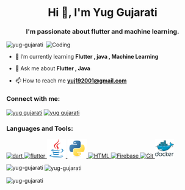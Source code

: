 <!--![MasterHead](https://img.freepik.com/free-vector/programming-code-icon-made-with-binary-code-coding-hacker-matrix-background-with-digits-1-0_127544-1141.jpg?w=1060)-->
<h1 align="center">Hi 👋, I'm Yug Gujarati</h1>
<h3 align="center">I'm passionate about flutter and machine learning.</h3>
<img align="right" alt="Coding" width="400" src="https://i.pinimg.com/originals/50/83/e0/5083e0a2a7dcaae07c142e8b87036a27.gif">

<p align="left"> <img src="https://komarev.com/ghpvc/?username=yug-gujarati&label=Profile%20views&color=0e75b6&style=flat" alt="yug-gujarati" /> </p>



- 🌱 I’m currently learning **Flutter , java , Machine Learning**

- 💬 Ask me about **Flutter , Java**

- 📫 How to reach me **yuj192001@gmail.com**

<h3 align="left">Connect with me:</h3>
<p align="left">
<a href="https://twitter.com/yug gujarati" target="blank"><img align="center" src="https://raw.githubusercontent.com/rahuldkjain/github-profile-readme-generator/master/src/images/icons/Social/twitter.svg" alt="yug gujarati" height="30" width="40" /></a>
<a href="https://linkedin.com/in/yug gujarati" target="blank"><img align="center" src="https://raw.githubusercontent.com/rahuldkjain/github-profile-readme-generator/master/src/images/icons/Social/linked-in-alt.svg" alt="yug gujarati" height="30" width="40" /></a>
</p>

<h3 align="left">Languages and Tools:</h3>
<p align="left"> <a href="https://dart.dev" target="_blank" rel="noreferrer"> 
<img src="https://www.vectorlogo.zone/logos/dartlang/dartlang-icon.svg" alt="dart" width="40" height="40"/> </a> 
<a href="https://flutter.dev" target="_blank" rel="noreferrer"> 
<img src="https://www.vectorlogo.zone/logos/flutterio/flutterio-icon.svg" alt="flutter" width="40" height="40"/> </a> <a href="https://www.java.com" target="_blank"rel="noreferrer"> 
<img src="https://raw.githubusercontent.com/devicons/devicon/master/icons/java/java-original.svg" alt="java" width="50" height="50"/> </a> 
<a href="https://www.python.org" target="_blank" rel="noreferrer"> 
<img src="https://raw.githubusercontent.com/devicons/devicon/master/icons/python/python-original.svg" alt="python" width="50" height="50"/> </a> <a href="https://en.wikipedia.org/wiki/HTML5" target="_blank" rel="noreferrer"> 
<img src="https://upload.wikimedia.org/wikipedia/commons/6/61/HTML5_logo_and_wordmark.svg" alt="HTML" width="50" height="50"/> </a>
<a href="https://firebase.google.com/" target="_blank" rel="noreferrer"> 
<img src="https://camo.githubusercontent.com/dd4b2422ed3bfc9da88c43d18550375c66f9584327dff7ecc19315ce50b96f07/68747470733a2f2f7777772e766563746f726c6f676f2e7a6f6e652f6c6f676f732f66697265626173652f66697265626173652d69636f6e2e737667" alt="Firebase" width="50" height="50"/> </a>
<a href="https://git-scm.com/" target="_blank" rel="noreferrer"> 
<img src="https://camo.githubusercontent.com/fbfcb9e3dc648adc93bef37c718db16c52f617ad055a26de6dc3c21865c3321d/68747470733a2f2f7777772e766563746f726c6f676f2e7a6f6e652f6c6f676f732f6769742d73636d2f6769742d73636d2d69636f6e2e737667" alt="Git" width="50" height="50"/> </a>
<a href="https://www.docker.com/" target="_blank" rel="noreferrer"> 
<img src="https://raw.githubusercontent.com/devicons/devicon/master/icons/docker/docker-original-wordmark.svg" alt="Docker" width="50" height="50"/> </a> </p>


<p><img align="left" src="https://github-readme-stats.vercel.app/api/top-langs?username=yug-gujarati&show_icons=true&locale=en&layout=compact" alt="yug-gujarati" /></p>

<p>&nbsp;<img align="center" src="https://github-readme-stats.vercel.app/api?username=yug-gujarati&show_icons=true&locale=en" alt="yug-gujarati" /></p>

<p><img align="center" src="https://github-readme-streak-stats.herokuapp.com/?user=yug-gujarati&" alt="yug-gujarati" /></p>
